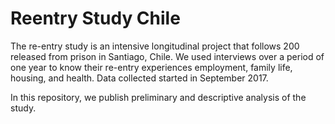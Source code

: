 # Reentry Study Chile

The re-entry study is an intensive longitudinal project that follows 200 released from prison in Santiago, Chile. We used interviews over a period of one year to know their re-entry experiences employment, family life, housing, and health. Data collected started in September 2017.

In this repository, we publish preliminary and descriptive analysis of the study.